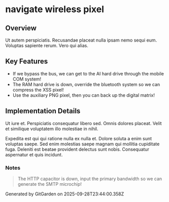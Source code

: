 # navigate wireless pixel

## Overview
Ut autem perspiciatis. Recusandae placeat nulla ipsam nemo sequi eum. Voluptas sapiente rerum. Vero qui alias.

## Key Features
- If we bypass the bus, we can get to the AI hard drive through the mobile COM system!
- The RAM hard drive is down, override the bluetooth system so we can compress the XSS pixel!
- Use the auxiliary PNG pixel, then you can back up the digital matrix!

## Implementation Details
Ut iure et. Perspiciatis consequatur libero sed. Omnis dolores placeat. Velit et similique voluptatem illo molestiae in nihil.
 Expedita est qui qui ratione nulla ex nulla et. Dolore soluta a enim sunt voluptas saepe. Sed enim molestias saepe magnam qui mollitia cupiditate fuga. Deleniti est beatae provident delectus sunt nobis. Consequatur aspernatur et quis incidunt.

### Notes
> The HTTP capacitor is down, input the primary bandwidth so we can generate the SMTP microchip!

Generated by GitGarden on 2025-09-28T23:44:00.358Z